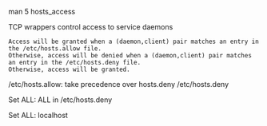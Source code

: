 
man 5 hosts_access

TCP wrappers control access to service daemons

```
Access will be granted when a (daemon,client) pair matches an entry in the /etc/hosts.allow file.
Otherwise, access will be denied when a (daemon,client) pair matches an entry in the /etc/hosts.deny file.
Otherwise, access will be granted.
```

/etc/hosts.allow: take precedence over hosts.deny
/etc/hosts.deny

Set ALL: ALL in /etc/hosts.deny

Set ALL: localhost 